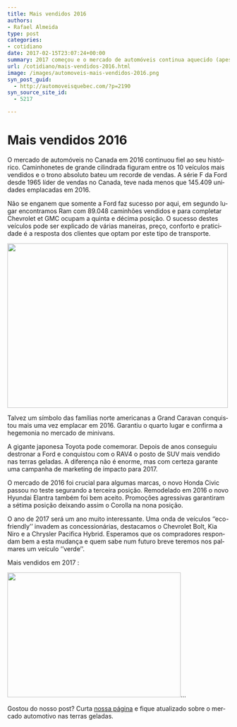 ```yaml
---
title: Mais vendidos 2016
authors:
- Rafael Almeida
type: post
categories:
- cotidiano
date: 2017-02-15T23:07:24+00:00
summary: 2017 começou e o mercado de automóveis continua aquecido (apesar do inverno). Conheça quais foram os carros mais vendidos 2016 no Canadá
url: /cotidiano/mais-vendidos-2016.html
image: /images/automoveis-mais-vendidos-2016.png
syn_post_guid:
  - http://automoveisquebec.com/?p=2190
syn_source_site_id:
  - 5217

---
```

# Mais vendidos 2016

<span lang="PT-BR">O mercado de automóveis no Canada em 2016 continuou fiel ao seu histórico. Caminhonetes de grande cilindrada figuram entre os 10 veículos mais vendidos e o trono absoluto bateu um recorde de vendas. A série F da Ford desde 1965 líder de vendas no Canada, teve nada menos que 145.409 unidades emplacadas em 2016. </span>

<span lang="PT-BR">Não se enganem que somente a Ford faz sucesso por aqui, em segundo lugar encontramos Ram com 89.048 caminhões vendidos e para completar Chevrolet et GMC ocupam a quinta e décima posição. O sucesso destes veículos pode ser explicado de várias maneiras, preço, conforto e praticidade é a resposta dos clientes que optam por este tipo de transporte.</span>

[<img src="http://automoveisquebec.com/wp-content/uploads/2017/02/2017-ford-f-150_100567017_m.jpg" alt="" width="500" height="373" />][1]

<span lang="PT-BR">Talvez um símbolo das famílias norte americanas a Grand Caravan conquistou mais uma vez emplacar em 2016. Garantiu o quarto lugar e confirma a hegemonia no mercado de minivans.</span>

<span lang="PT-BR">A gigante japonesa Toyota pode comemorar. Depois de anos conseguiu destronar a Ford e conquistou com o RAV4 o posto de SUV mais vendido nas terras geladas. A diferença não é enorme, mas com certeza garante uma campanha de marketing de impacto para 2017.</span>

<span lang="PT-BR">O mercado de 2016 foi crucial para algumas marcas, o novo Honda Civic passou no teste segurando a terceira posição. Remodelado em 2016 o novo Hyundai Elantra também foi bem aceito. Promoções agressivas garantiram a sétima posição deixando assim o Corolla na nona posição. </span>

<span lang="PT-BR">O ano de 2017 será um ano muito interessante. Uma onda de veículos ‘’eco-friendly’’ invadem as concessionárias, destacamos o Chevrolet Bolt, Kia Niro e a Chrysler Pacifica Hybrid. Esperamos que os compradores respondam bem a esta mudança e quem sabe num futuro breve teremos nos palmares um veículo ‘’verde’’.</span>

<span lang="PT-BR">Mais vendidos em 2017 :</span>

[<img src="http://automoveisquebec.com/wp-content/uploads/2017/02/21.jpg" alt="" width="393" height="283" />][2]…

<span lang="PT-BR">Gostou do nosso post? Curta <a href="http://www.automoveisquebec.com/" target="_blank">nossa página</a> e fique atualizado sobre o mercado automotivo nas terras geladas. </span>

 [1]: http://automoveisquebec.com/wp-content/uploads/2017/02/2017-ford-f-150_100567017_m.jpg
 [2]: http://automoveisquebec.com/wp-content/uploads/2017/02/21.jpg